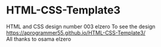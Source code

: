 # HTML-CSS-Template3
HTML and CSS design number 003 elzero
To see the design
<br>
https://aprogrammer55.github.io/HTML-CSS-Template3/
<br>
All thanks to osama elzero
